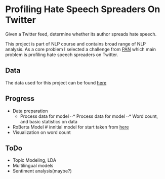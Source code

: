 # Profiling Hate Speech Spreaders On Twitter
Given a Twitter feed, determine whether its author spreads hate speech.

This project is part of NLP course and contains broad range of NLP analysis. As a core problem I selected a challenge from [PAN](https://pan.webis.de/clef21/pan21-web/author-profiling.html) which main problem is profiling hate speech spreaders on Twitter.

## Data
The data used for this project can be found [here](https://zenodo.org/record/4603578)

## Progress 

* Data preparation
  * Process data for model
⋅⋅* Process data for model
⋅⋅* Word count, and basic statistics on data
* RoBerta Model # innitial model for start taken from [here](https://www.kaggle.com/jaskaransingh/fake-news-classification-bert-roberta)
* Visualization on word count

## ToDo
* Topic Modeling, LDA
* Multilingual models
* Sentiment analysis(maybe?)
